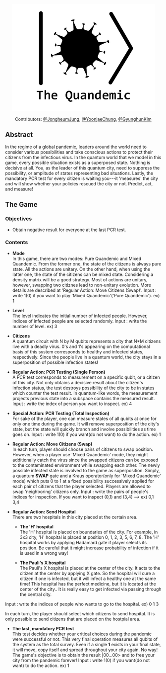 <div align='center'>

![Title_Image](./Logo.png)

Contributors:
[@JongheumJung](mailto://jungjh0330snu@snu.ac.kr),
[@YoonjaeChung](https://github.com/nature-cyj),
[@GyunghunKim](https://github.com/GyunghunKim) 


</div>

## Abstract

In the regime of a global pandemic, leaders around the world need to consider various possibilities
and take conscious actions to protect their citizens from the infectious virus. In the quantum world
that we model in this game, every possible situation exists as a superposed state. Nothing is
decisive at all. You, as the leader of this quantum city, need to suppress the possibility, or
amplitude of states representing bad situations. Lastly, the mandatory PCR test for every citizen is
waiting you---it 'measures' the city and will show whether your policies rescued the city or not.
Predict, act, and measure!

## The Game

### Objectives
- Obtain negative result for everyone at the last PCR test.

### Contents

- **Mode**<br>
In this game, there are two modes: Pure Quandemic and Mixed Quandemic. From the former one, the state
of the citizens is always pure state. All the actions are unitary. On the other hand, when using 
the latter one, the state of the citizens can be mixed state. Considering a density matrix will be a 
good strategy. Most of actions are unitary, however, swapping two citiznes lead to non-unitary evolution.
More details are described at 'Regular Action: Move Citizens (Swap)'.
Input : write 1(0) if you want to play 'Mixed Quandemic'('Pure Quandemic'). ex) 1

- **Level**<br>
The level indicates the initial number of infected people. However, indices of infected people are selected
randomly. 
Input : write the number of level. ex) 3

- **Citizens**<br>
A quantum circuit with N by M qubits represents a city that N\*M citizens live with a deadly virus.
0's and 1's appearing on the computational basis of this system corresponds to healthy and infected
states, respectively.  Since the people live in a quantum world, the city stays in a superposition
of possible infection states!

- **Regular Action: PCR Testing (Single Person)**<br>
A PCR test corresponds to measurement on a specific qubit, or a citizen of this city. Not only
obtains a decisive result about the citizen's infection status, the test destroys possibility of the
city to be in states which counter the test result. In quantum-like words, the measurement projects
previous state into a subspace contains the measured result.
Input : write the index of person you want to inspect. ex) 4

- **Special Action: PCR Testing (Total Inspection)**<br>
For sake of the player, one can measure states of all qubits at once for only one time during the
game. It will remove superposition of the city's state, but the state will quickly branch and
involve possibilities as time goes on.
Input : write 1(0) if you want(do not want) to do the action. ex) 1

- **Regular Action: Move Citizens (Swap)**<br>
In each turn, player should choose pairs of citizens to swap position. However, when a player use 
'Mixed Quandemic' mode, they might additionally catch the virus since the swapped citizens can be exposed 
to the contaminated environment while swapping each other. The newly possible infected
state is involved to the game as superposition.  Simply, a quantum **SWAP** gate and a Kraus
operator(only for 'Mixed Quandemic' mode) which puts 0 to 1 at a fixed possibility successively applied 
for each pair of citizens that the player selected. Players are allowed to swap 'neighboring' citizens only. 
Input : write the pairs of people's indices for inspection. If you want to inspect (0,1) and (3,4) --> ex) 0,1 3,4

- **Regular Action: Send Hospital**<br>
There are two hospitals in this city placed at the certain area.<br>
  - **The 'H' hospital**<br>
    The 'H' hospital is placed on boundaries of the city. For example, in 3x3 city, 'H' hospital
    is placed at position 0, 1, 2, 3, 5, 6, 7, 8. The 'H' hospital works by applying Hadamard gate 
    if player selects its position.  Be careful that it might increase probability of infection 
    if it is used in a wrong way!
    
    
  - **The Pauli's X hospital**<br>
    The Pauli's X hospital is placed at the center of the city. It acts to the citizen at the center
    by applying X gate. So the hospital will cure a citizen if one is infected, but it will infect a
    healthy one at the same time! This hospital has the perfect medicine, but it is located at the 
    center of the city.. It is really easy to get infected via passing through the central city.
    
Input : write the indices of people who wants to go to the hospital. ex) 0 1 3
    
In each turn, the player should select which citizens to send hospital. It is only possible to send
citizens that are placed on the hostpial area.


- **The last, mandatory PCR test**<br>
This test decides whether your critical choices during the pandemic were successful or not. This
very final operation measures all qubits of the system as the total survey. Even if a single **1**
exists in your final state, it will move, copy itself and spread throughout your city again. No way!
The game's objective is to obtain the result |00...00> and to free your city from the pandemic
forever! 
Input : write 1(0) if you want(do not want) to do the action. ex) 1
